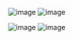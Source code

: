 ![image](https://github.com/user-attachments/assets/bde45b59-e5d3-4845-9944-1c6b45a7ba4b)
![image](https://github.com/user-attachments/assets/274d1464-76a2-4644-9ffa-ef8b23950bf4)

![image](https://github.com/user-attachments/assets/ac5ad7f6-77ff-4ffb-b489-d5442fdd5170)
![image](https://github.com/user-attachments/assets/64c0b7aa-b39d-4046-9665-a645b869f376)


